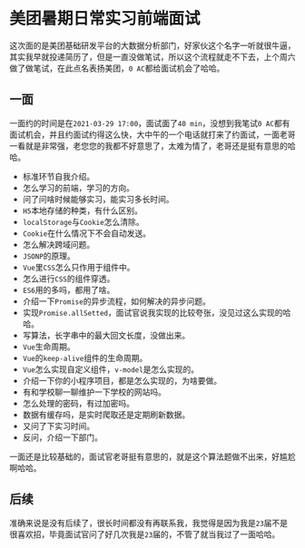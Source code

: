# 美团暑期日常实习前端面试
这次面的是美团基础研发平台的大数据分析部门，好家伙这个名字一听就很牛逼，其实我早就投递简历了，但是一直没做笔试，所以这个流程就走不下去，上个周六做了做笔试，在此点名表扬美团，`0 AC`都给面试机会了哈哈。

## 一面
一面约的时间是在`2021-03-29 17:00`，面试面了`40 min`，没想到我笔试`0 AC`都有面试机会，并且约面试约得这么快，大中午的一个电话就打来了约面试，一面老哥一看就是非常强，老您您的我都不好意思了，太难为情了，老哥还是挺有意思的哈哈。
* 标准环节自我介绍。
* 怎么学习的前端，学习的方向。
* 问了问啥时候能够实习，能实习多长时间。
* `H5`本地存储的种类，有什么区别。
* `localStorage`与`Cookie`怎么清除。
* `Cookie`在什么情况下不会自动发送。
* 怎么解决跨域问题。
* `JSONP`的原理。
* `Vue`里`CSS`怎么只作用于组件中。
* 怎么进行`CSS`的组件穿透。
* `ES6`用的多吗，都用了啥。
* 介绍一下`Promise`的异步流程，如何解决的异步问题。
* 实现`Promise.allSetted`，面试官说我实现的比较夸张，没见过这么实现的哈哈。
* 写算法，长字串中的最大回文长度，没做出来。
* `Vue`生命周期。
* `Vue`的`keep-alive`组件的生命周期。
* `Vue`怎么实现自定义组件，`v-model`是怎么实现的。
* 介绍一下你的小程序项目，都是怎么实现的，为啥要做。
* 有和学校聊一聊维护一下学校的网站吗。
* 怎么处理的密码，有过加密吗。
* 数据有缓存吗，是实时爬取还是定期刷新数据。
* 又问了下实习时间。
* 反问，介绍一下部门。

一面还是比较基础的，面试官老哥挺有意思的，就是这个算法题做不出来，好尴尬啊哈哈。

## 后续
准确来说是没有后续了，很长时间都没有再联系我，我觉得是因为我是`23`届不是很喜欢招，毕竟面试官问了好几次我是`23`届的，不管了就当我过了一面哈哈。
